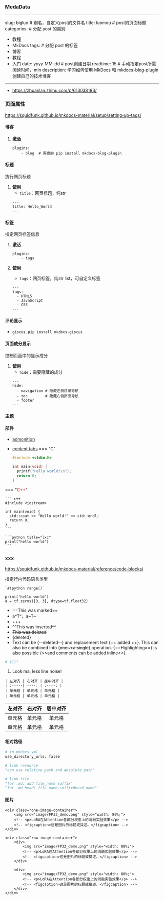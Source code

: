 ### MedaData
---
slug: bigluo            # 别名，自定义post的文件名
title: luomou           # post的页面标题
categories:             # 分配 post 的类别
  - 教程
  - MkDocs
tags:                   # 分配 post 的标签
  - 博客
  - 教程
  - 入门
date: yyyy-MM-dd        # post创建日期
readtime: 15            # 手动指定post所需阅读时间，min
description: 学习如何使用 MkDocs 和 mkdocs-blog-plugin 创建自己的技术博客
---

- https://zhuanlan.zhihu.com/p/613038183/
### 页面属性
https://squidfunk.github.io/mkdocs-material/setup/setting-up-tags/

#### 博客
1. **激活**
    ```
    plugins:
        - blog  # 需提前 pip install mkdocs-blog-plugin
    ```

#### 标题
执行网页标题

1. **使用**  
    - `title`：网页标题，纯str
    ```
    ---
    title: Hello_World
    ---
    ```

#### 标签
指定网页标签信息

1. **激活**
    ```
    plugins:
        - tags
    ```

2. **使用**  
    - `tags`：网页标签，纯str list，可自定义标签
    ```
    ---
    tags:
      - HTML5
      - JavaScript
      - CSS
    ---
    ```


#### 评论显示
- `giscus`, `pip install mkdocs-giscus`
#### 页面成分显示
控制页面中的显示成分

1. **使用**
    - `hide`：需要隐藏的成分
    ```
    ---
    hide:
      - navigation # 隐藏左侧目录导航
      - toc        # 隐藏右侧页面导航
      - footer
    ---
    ```


#### 主题


#### 部件
- [admonition](theme_related/admonition.md)


- [content tabs](https://squidfunk.github.io/mkdocs-material/reference/content-tabs/)
=== "C"
   
    ``` c
    #include <stdio.h>

    int main(void) {
      printf("Hello world!\n");
      return 0;
    }
    ```

=== "<span style="color: red">C++</span>"

    ``` c++
    #include <iostream>

    int main(void) {
      std::cout << "Hello world!" << std::endl;
      return 0;
    }
    ```

    ```python title="lxc"
    print("hello world")
    ```

### xxx
https://squidfunk.github.io/mkdocs-material/reference/code-blocks/

指定行内代码语言类型
```
`#!python range()`
```

```title="lxc"
print('hello world')
a = tf.zeros([3, 3], dtype=tf.float32)
```

- ==This was marked==
- a^T^，a~T~
- +++
- ^^This was inserted^^
- ~~This was deleted~~
- {deleted}
- Text can be {--deleted--} and replacement text {++ added ++}. This can also be
combined into {~~one~>a single~~} operation. {==Highlighting==} is also
possible {>>and comments can be added inline<<}.


``` yaml
# (1)!
```

1.  Look ma, less line noise!

```
| 左对齐 | 右对齐 | 居中对齐 |
| :-----| ----: | :----: |
| 单元格 | 单元格 | 单元格 |
| 单元格 | 单元格 | 单元格 |
```


| 左对齐 | 右对齐 | 居中对齐 |
| :-----| ----: | :----: |
| 单元格 | 单元格 | 单元格 |
| 单元格 | 单元格 | 单元格 |


#### 相对路径
```python
# in mkdocs.yml
use_directory_urls: false

# link resource
"can use relative path and absolute path"

# link file
"for .md: add file_name suffix"
"for .md head: file_name.suffix#head_name"
```

#### 图片
```title="one-image"
<div class="one-image-container">
    <img src="image/FP32_demo.png" style="width: 80%;">
    <!-- <p>LoRA在Attention各部分权重上的消融实验效果</p> -->
    <!-- <figcaption>这是图片的标题或描述。</figcaption> -->
</div>
```

```title="row-image"
<div class="row-image-container">
    <div>
        <img src="image/FP32_demo.png" style="width: 80%;">
        <!-- <p>LoRA在Attention各部分权重上的消融实验效果</p> -->
        <!-- <figcaption>这是图片的标题或描述。</figcaption> -->
    </div>

    <div>
        <img src="image/FP32_demo.png" style="width: 80%;">
        <!-- <p>LoRA在Attention各部分权重上的消融实验效果</p> -->
        <!-- <figcaption>这是图片的标题或描述。</figcaption> -->
    </div>
</div>
```